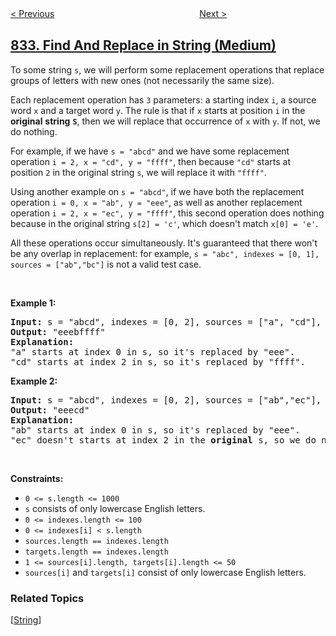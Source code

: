 <!--|This file generated by command(leetcode description); DO NOT EDIT.    |-->
<!--+----------------------------------------------------------------------+-->
<!--|@author    openset <openset.wang@gmail.com>                           |-->
<!--|@link      https://github.com/openset                                 |-->
<!--|@home      https://github.com/openset/leetcode                        |-->
<!--+----------------------------------------------------------------------+-->

[< Previous](../flipping-an-image "Flipping an Image")
　　　　　　　　　　　　　　　　
[Next >](../sum-of-distances-in-tree "Sum of Distances in Tree")

## [833. Find And Replace in String (Medium)](https://leetcode.com/problems/find-and-replace-in-string "字符串中的查找与替换")

<p>To some string <code>s</code>, we will perform some replacement operations that replace groups of letters with new ones (not necessarily the same size).</p>

<p>Each replacement operation has <code>3</code> parameters: a starting index <code>i</code>, a source word <code>x</code> and a target word <code>y</code>. The rule is that if <code><font face="monospace">x</font></code> starts at position <code>i</code> in the <strong>original</strong> <strong>string</strong> <strong><code>S</code></strong>, then we will replace that occurrence of <code>x</code> with <code>y</code>. If not, we do nothing.</p>

<p>For example, if we have <code>s = &quot;abcd&quot;</code> and we have some replacement operation <code>i = 2, x = &quot;cd&quot;, y = &quot;ffff&quot;</code>, then because <code>&quot;cd&quot;</code> starts at position <code><font face="monospace">2</font></code> in the original string <code>s</code>, we will replace it with <code>&quot;ffff&quot;</code>.</p>

<p>Using another example on <code>s = &quot;abcd&quot;</code>, if we have both the replacement operation <code>i = 0, x = &quot;ab&quot;, y = &quot;eee&quot;</code>, as well as another replacement operation <code>i = 2, x = &quot;ec&quot;, y = &quot;ffff&quot;</code>, this second operation does nothing because in the original string <code>s[2] = &#39;c&#39;</code>, which doesn&#39;t match <code>x[0] = &#39;e&#39;</code>.</p>

<p>All these operations occur simultaneously. It&#39;s guaranteed that there won&#39;t be any overlap in replacement: for example, <code>s = &quot;abc&quot;, indexes = [0, 1], sources = [&quot;ab&quot;,&quot;bc&quot;]</code> is not a valid test case.</p>

<p>&nbsp;</p>
<p><strong>Example 1:</strong></p>

<pre>
<strong>Input:</strong> s = &quot;abcd&quot;, indexes = [0, 2], sources = [&quot;a&quot;, &quot;cd&quot;], targets = [&quot;eee&quot;, &quot;ffff&quot;]
<strong>Output:</strong> &quot;eeebffff&quot;
<strong>Explanation:</strong>
&quot;a&quot; starts at index 0 in s, so it&#39;s replaced by &quot;eee&quot;.
&quot;cd&quot; starts at index 2 in s, so it&#39;s replaced by &quot;ffff&quot;.
</pre>

<p><strong>Example 2:</strong></p>

<pre>
<strong>Input:</strong> s = &quot;abcd&quot;, indexes = [0, 2], sources = [&quot;ab&quot;,&quot;ec&quot;], targets = [&quot;eee&quot;,&quot;ffff&quot;]
<strong>Output:</strong> &quot;eeecd&quot;
<strong>Explanation:</strong>
&quot;ab&quot; starts at index 0 in s, so it&#39;s replaced by &quot;eee&quot;.
&quot;ec&quot; doesn&#39;t starts at index 2 in the <strong>original</strong> s, so we do nothing.
</pre>

<p>&nbsp;</p>
<p><strong>Constraints:</strong></p>

<ul>
	<li><code>0 &lt;= s.length &lt;= 1000</code></li>
	<li><code>s</code> consists of only lowercase English letters.</li>
	<li><code>0 &lt;= indexes.length &lt;= 100</code></li>
	<li><code>0 &lt;= indexes[i] &lt; s.length</code></li>
	<li><code>sources.length == indexes.length</code></li>
	<li><code>targets.length == indexes.length</code></li>
	<li><code>1 &lt;= sources[i].length, targets[i].length &lt;= 50</code></li>
	<li><code>sources[i]</code> and <code>targets[i]</code> consist of only lowercase English letters.</li>
</ul>

### Related Topics
  [[String](../../tag/string/README.md)]
